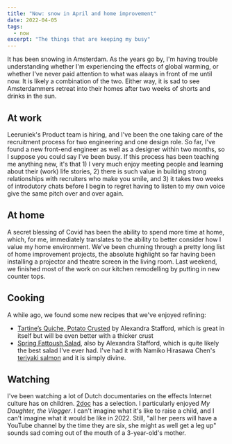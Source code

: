 ```yaml
---
title: "Now: snow in April and home improvement"
date: 2022-04-05
tags:
  - now
excerpt: "The things that are keeping my busy"
---
```

It has been snowing in Amsterdam. As the years go by, I'm having trouble understanding whether I'm experiencing the effects of global warming, or whether I've never paid attention to what was alaays in front of me until now. It is likely a combination of the two. Either way, it is sad to see Amsterdammers retreat into their homes after two weeks of shorts and drinks in the sun.


## At work
Leeruniek's Product team is hiring, and I've been the one taking care of the recruitment process for two engineering and one design role. So far, I've found a new front-end engineer as well as a designer within two months, so I suppose you could say I've been busy. If this process has been teaching me anything new, it's that 1) I very much enjoy meeting people and learning about their (work) life stories, 2) there is such value in building strong relationships with recruiters who make you smile, and 3) it takes two weeks of introdutory chats before I begin to regret having to listen to my own voice give the same pitch over and over again.

## At home
A secret blessing of Covid has been the ability to spend more time at home, which, for me, immediately translates to the ability to better consider how I value my home environment. We've been churning through a pretty long list of home improvement projects, the absolute highlight so far having been installing a projector and theatre screen in the living room. Last weekend, we finished most of the work on our kitchen remodelling by putting in new counter tops. 

## Cooking
A while ago, we found some new recipes that we've enjoyed refining:
- [Tartine’s Quiche, Potato Crusted](https://alexandracooks.com/2016/04/25/tartines-quiche-potato-crusted/) by Alexandra Stafford, which is great in itself but will be even better with a thicker crust 
- [Spring Fattoush Salad](https://alexandracooks.com/2019/05/17/spring-fattoush-salad/), also by Alexandra Stafford, which is quite likely the best salad I've ever had. I've had it with Namiko Hirasawa Chen's [teriyaki salmon](https://www.justonecookbook.com/teriyaki-salmon-recipe/) and it is simply divine.

## Watching
I've been watching a lot of Dutch documentaries on the effects Internet culture has on children. [2doc](https://www.2doc.nl/documentaires/collecties/themas/toekomst/internet.html) has a selection. I particularly enjoyed _My Daughter, the Vlogger_. I can't imagine what it's like to raise a child, and I can't imagine what it would be like in 2022. Still, "all her peers will have a YouTube channel by the time they are six, she might as well get a leg up" sounds sad coming out of the mouth of a 3-year-old's mother.